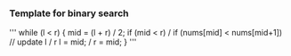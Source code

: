 ### Template for binary search 

'''
while (l < r) {
  mid = (l + r) / 2;
  if (mid < r) / if (nums[mid] < nums[mid+1])
    // update l / r
    l = mid; / r = mid;
}
'''
